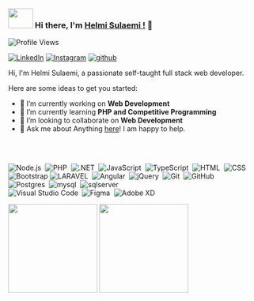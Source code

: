 ### <img src="https://github.com/TheDudeThatCode/TheDudeThatCode/blob/master/Assets/Developer.gif" width="50" height="40" /> Hi there, I'm [Helmi Sulaemi !](https://github.com/helmisulaemi) 👋
![Profile Views](https://hits.seeyoufarm.com/api/count/incr/badge.svg?url=https://github.com/helmisulaemi/&title=Profile%20Views)

<!--
<a href="https://id.linkedin.com/in/helmi-sulaemi-06b489128" target="_blank">
  <img align="left" alt="LinkedIn" src="https://img.shields.io/badge/LinkedIn-%230077B5.svg?&style=flat-square&logo=linkedin&logoColor=white">
</a>
-->
<a href="https://www.linkedin.com/in/helmi-sulaemi-06b489128" target="_blank"><img src="https://img.shields.io/badge/LinkedIn-%230077B5.svg?&style=flat-square&logo=linkedin&logoColor=white" alt="LinkedIn"></a>
<a href="https://www.instagram.com/hmsiwebdesign" target="_blank"><img src="https://img.shields.io/badge/Instagram-%23E4405F.svg?&style=flat-square&logo=instagram&logoColor=white" alt="Instagram"></a>
<a href="https://github.com/helmisulaemi" target="_blank"><img src="https://img.shields.io/badge/Github-%230A0A0A.svg?&style=flat-square&logo=github&logoColor=white" alt="github"></a>
<p>Hi, I'm Helmi Sulaemi, a passionate self-taught full stack web developer.</p>

<p>Here are some ideas to get you started:</p>
<!--
<a target="_blank">
  <img align="right" height="250" width="400" alt="GIF" src="https://github.com/JayantGoel001/JayantGoel001/blob/master/GIF/code.gif">
</a>
-->

- 🔭 I’m currently working on **Web Development**
- 🌱 I’m currently learning **PHP and Competitive Programming**
- 👯 I’m looking to collaborate on **Web Development**
- 💬 Ask me about Anything [here](https://github.com/helmisulaemi/helmisulaemi/issues/1)! I am happy to help.
<br/>
<br/>

<!--
### <img src="https://www.svgrepo.com/show/349375/github.svg" alt="Github Helmi Sulaemi" title="Github Helmi Sulaemi" width="30" height="30"> &nbsp; My GitHub Stats:
-->

![Node.js](https://img.shields.io/badge/-Node.js-05122A?style=flat&logo=node.js)&nbsp;
![PHP](https://img.shields.io/badge/-PHP-05122A?style=flat&logo=php)&nbsp;
![.NET](https://img.shields.io/badge/-.NET-05122A?style=flat&logo=.net)&nbsp;
![JavaScript](https://img.shields.io/badge/-JavaScript-05122A?style=flat&logo=javascript)&nbsp;
![TypeScript](https://img.shields.io/badge/-TypeScript-05122A?style=flat&logo=TypeScript)&nbsp;
![HTML](https://img.shields.io/badge/-HTML-05122A?style=flat&logo=HTML5)&nbsp;
![CSS](https://img.shields.io/badge/-CSS-05122A?style=flat&logo=CSS3&logoColor=1572B6)&nbsp;\
![Bootstrap](https://img.shields.io/badge/-Bootstrap-05122A?style=flat&logo=bootstrap&logoColor=563D7C)
![LARAVEL](https://img.shields.io/badge/-LARAVEL-05122A?style=flat&logo=laravel)&nbsp;
![Angular](https://img.shields.io/badge/-Angular-05122A?style=flat&logo=Angular)&nbsp;
![jQuery](https://img.shields.io/badge/-jQuery-05122A?style=flat&logo=jQuery)&nbsp;
![Git](https://img.shields.io/badge/-Git-05122A?style=flat&logo=git)&nbsp;
![GitHub](https://img.shields.io/badge/-GitHub-05122A?style=flat&logo=github)&nbsp;\
![Postgres](https://img.shields.io/badge/-PostgreSQL-05122A?style=flat&logo=postgresql)&nbsp;
![mysql](https://img.shields.io/badge/-MySQL-05122A?style=flat&logo=mysql)&nbsp;
![sqlserver](https://img.shields.io/badge/-MS%20SqlServer-05122A?style=flat&logo=MicrosoftSQLServer)&nbsp;\
![Visual Studio Code](https://img.shields.io/badge/-Visual%20Studio%20Code-05122A?style=flat&logo=visual-studio-code&logoColor=007ACC)&nbsp;
![Figma](https://img.shields.io/badge/-Figma-05122A?style=flat&logo=figma)&nbsp;
![Adobe XD](https://img.shields.io/badge/-Adobe%20XD-05122A?style=flat&logo=AdobeXD)&nbsp;

<div align="left">
<img height="180em" src="https://github-readme-stats.vercel.app/api?username=helmisulaemi&show_icons=true&hide_border=true&count_private=true&include_all_commits=true&title_color=f8333c&icon_color=f8333c" />
<img height="180em" src="https://github-readme-stats-eight-theta.vercel.app/api/top-langs/?username=helmisulaemi&layout=compact&hide_border=true&title_color=f8333c&exclude_lang=java+r&theme=vue-light" />
</div>
<!--
**helmisulaemi/helmisulaemi** is a ✨ _special_ ✨ repository because its `README.md` (this file) appears on your GitHub profile.

Here are some ideas to get you started:

- 🔭 I’m currently working on ...
- 🌱 I’m currently learning ...
- 👯 I’m looking to collaborate on ...
- 🤔 I’m looking for help with ...
- 💬 Ask me about ...
- 📫 How to reach me: ...
- 😄 Pronouns: ...
- ⚡ Fun fact: ...
-->
